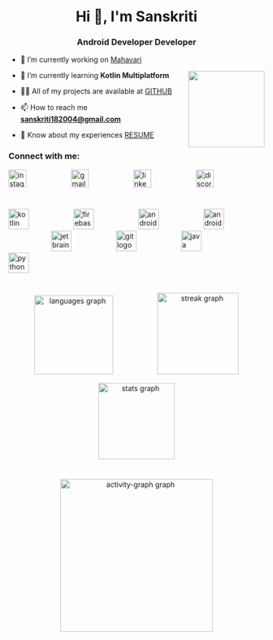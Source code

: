 <h1 align="center">Hi 👋, I'm Sanskriti</h1>
<h3 align="center">Android Developer Developer</h3>

- 🔭 I’m currently working on [Mahavari](https://github.com/Sanskriti1804/Mensinator.git)

<img align="right" height="150" src="https://i.imgflip.com/65efzo.gif"  />

- 🌱 I’m currently learning **Kotlin Multiplatform**

- 👨‍💻 All of my projects are available at [GITHUB](https://github.com/Sanskriti1804)

- 📫 How to reach me **sanskriti182004@gmail.com**

- 📄 Know about my experiences [RESUME]()


<h3 align="left">Connect with me:</h3>
<div align="left">
  <img src="https://img.shields.io/static/v1?message=Instagram&logo=instagram&label=&color=E4405F&logoColor=white&labelColor=&style=for-the-badge" height="35" alt="instagram logo"  />
   <img width="80" />
  <img src="https://img.shields.io/static/v1?message=Gmail&logo=gmail&label=&color=D14836&logoColor=white&labelColor=&style=for-the-badge" height="35" alt="gmail logo"  />
   <img width="80" />
  <img src="https://img.shields.io/static/v1?message=LinkedIn&logo=linkedin&label=&color=0077B5&logoColor=white&labelColor=&style=for-the-badge" height="35" alt="linkedin logo"  />
   <img width="80" />
   <img src="https://img.shields.io/static/v1?message=Discord&logo=discord&label=&color=7289DA&logoColor=white&labelColor=&style=for-the-badge" height="35" alt="discord logo"  />
</div>
<h1></h1>

<div align="left">
  <img src="https://cdn.jsdelivr.net/gh/devicons/devicon/icons/kotlin/kotlin-original.svg" height="40" alt="kotlin logo"  />
  <img width="80" />
  <img src="https://cdn.jsdelivr.net/gh/devicons/devicon/icons/firebase/firebase-plain.svg" height="40" alt="firebase logo"  />
  <img width="80" />
  <img src="https://cdn.jsdelivr.net/gh/devicons/devicon/icons/android/android-original.svg" height="40" alt="android logo"  />
  <img width="80" />
  <img src="https://cdn.jsdelivr.net/gh/devicons/devicon/icons/androidstudio/androidstudio-original.svg" height="40" alt="androidstudio logo"  />
  <img width="80" />
  <img src="https://cdn.jsdelivr.net/gh/devicons/devicon/icons/jetbrains/jetbrains-original.svg" height="40" alt="jetbrains logo"  />
  <img width="80" />
  <img src="https://cdn.jsdelivr.net/gh/devicons/devicon/icons/git/git-original.svg" height="40" alt="git logo"  />
  <img width="80" />
  <img src="https://cdn.jsdelivr.net/gh/devicons/devicon/icons/java/java-original.svg" height="40" alt="java logo"  />
  <img width="80" />
  <img src="https://cdn.jsdelivr.net/gh/devicons/devicon/icons/python/python-original.svg" height="40" alt="python logo"  />
</div>
<h1></h1>
<div align="center">
  <img src="https://github-readme-stats.vercel.app/api/top-langs?username=sanskriti1804&locale=en&hide_title=false&layout=compact&card_width=320&langs_count=5&theme=dracula&hide_border=false&order=2" height="155" alt="languages graph"  />
   <img width="80" />
  <img src="https://streak-stats.demolab.com?user=sanskriti1804&locale=en&mode=daily&theme=dracula&hide_border=false&border_radius=5&order=3" height="160" alt="streak graph"/> 
  <p></p>
    <img src="https://github-readme-stats.vercel.app/api?username=sanskriti1804&hide_title=false&hide_rank=false&show_icons=true&include_all_commits=true&count_private=true&disable_animations=false&theme=dracula&locale=en&hide_border=false&order=1&custom_title=S" height="150" alt="stats graph"  />
  <h1></h1>
  <img src="https://github-readme-activity-graph.vercel.app/graph?username=sanskriti1804&radius=16&theme=react&area=true&order=5" height="300" alt="activity-graph graph"  />
</div>
